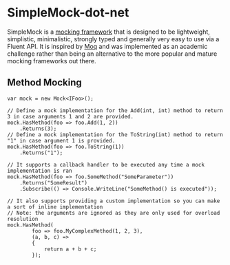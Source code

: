 SimpleMock-dot-net
==================

SimpleMock is a [mocking framework][1] that is designed to be lightweight, simplistic, minimalistic, strongly typed and generally very easy to use via a Fluent API. It is inspired by [Moq][2] and was implemented as an academic challenge rather than being an alternative to the more popular and mature mocking frameworks out there.

Method Mocking
--------------
    var mock = new Mock<IFoo>();
	
	// Define a mock implementation for the Add(int, int) method to return 3 in case arguments 1 and 2 are provided.
	mock.HasMethod(foo => foo.Add(1, 2))
	    .Returns(3);
    // Define a mock implementation for the ToString(int) method to return "1" in case argument 1 is provided.
	mock.HasMethod(foo => foo.ToString(1))
	    .Returns("1");

    // It supports a callback handler to be executed any time a mock implementation is ran
	mock.HasMethod(foo => foo.SomeMethod("SomeParameter"))
	    .Returns("SomeResult")
		.Subscribe(() => Console.WriteLine("SomeMethod() is executed"));

    // It also supports providing a custom implementation so you can make a sort of inline implementation
	// Note: the arguments are ignored as they are only used for overload resolution
	mock.HasMethod(
            foo => foo.MyComplexMethod(1, 2, 3),
            (a, b, c) => 
            {
                return a + b + c;
            });

[1]: http://en.wikipedia.org/wiki/Mock_object
[2]: http://code.google.com/p/moq/wiki/QuickStart